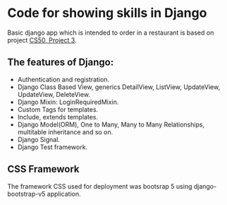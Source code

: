<h1>Code for showing skills in Django</h1>
<p>
Basic django app which is intended to order in a restaurant is based on project <a href="https://docs.cs50.net/ocw/web/projects/3/project3.html"> CS50, Project 3</a>.
</p>
<h2>The features of Django:</h2>
    <ul>
        <li> Authentication and registration. </li>
        <li> Django Class Based View, generics DetailView, ListView, UpdateView, UpdateView, DeleteView. </li>
        <li> Django Mixin: LoginRequiredMixin. </li>
        <li> Custom Tags for templates.</li>
        <li> Include, extends templates. </li>
        <li> Django Model(ORM), One to Many, Many to Many Relationships, multitable inheritance and so on.</li>
        <li> Django Signal.</li>
        <li> Django Test framework.</li>
    </ul>    
<h2> CSS Framework</h2>
<p> The framework CSS used for deployment was bootsrap 5 using django-bootstrap-v5 application. </p>

